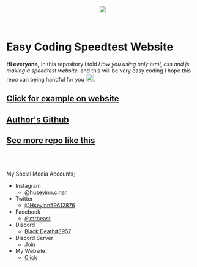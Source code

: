 <div align="center">
  <picture>
    <source media="(prefers-color-scheme: dark)" srcset="https://socialify.git.ci/Huseyin-Cinar/Speedtest-Website/image?description=1&font=Raleway&forks=1&issues=1&owner=0&pulls=1&pattern=Solid&stargazers=1&theme=Dark">
    <img src="https://socialify.git.ci/Huseyin-Cinar/Speedtest-Website/image?description=1&font=Raleway&forks=1&issues=1&owner=0&pulls=1&pattern=Solid&stargazers=1&theme=Light">
  </picture>
</div>
<br><br>

# Easy Coding Speedtest Website
**Hi everyone,** in this repository i told _How you using only html, css and js making a speedtest website._ and this will be very easy coding I hope this repo can being handful for you <img src="https://github.githubassets.com/images/icons/emoji/unicode/1f970.png?v8" width="20px" height="20px">.

## [Click for example on website](https://futuree.netlify.app/apps/speedtest)

## [Author's Github](https://github.com/Huseyin-Cinar)

## [See more repo like this](https://github.com/Huseyin-Cinar?tab=repositories)
<br><br>

 My Social Media Accounts;
   - Instagram
     - [@huseyinn.cinar](https://instagram.com/huseyinn.cinar)
   - Twitter
     - [@Hseyinn59612876](https://twitter.com/Hseyinn59612876)
   - Facebook
     - [@mrbeast](https://facebook.com/mrbeast6000)
   - Discord
     - [Black Death#3957](https://discord.com/users/782246367204605953)
   - Discord Server
     - [Join](https://futuree.netlify.app/dc)
   - My Website
     - [Click](https://futuree.netlify.app)
